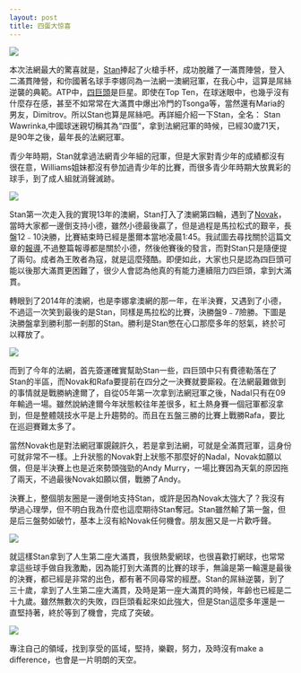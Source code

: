 ```yaml
---
layout: post
title: 四蛋大惊喜
---
```

![](http://m1.img.srcdd.com/farm5/d/2015/0613/23/6E572DA4A240A63FA3FC522183A59396_B500_900_500_334.jpeg)

本次法網最大的驚喜就是，[Stan](https://en.wikipedia.org/wiki/Stan_Wawrinka#2014:_Australian_Open.2C_Masters_1000.2C_Davis_Cup_titles_and_Career_high_ranking)捧起了火槍手杯，成功脫離了一滿貫陣營，登入二滿貫陣營，和你國著名球手李娜同為一法網一澳網冠軍，在我心中，這算是屌絲逆襲的典範。ATP中，[四巨頭](https://en.wikipedia.org/wiki/Big_Four_(tennis))是巨星。即使在Top Ten，在球迷眼中，也幾乎沒有什麼存在感，甚至不如常常在大滿貫中爆出冷門的Tsonga等，當然還有Maria的男友，Dimitrov。所以Stan也算是屌絲吧。再詳細介紹一下Stan，全名： Stan Wawrinka,中國球迷親切稱其為“四蛋”，拿到法網冠軍的時候，已經30歲71天，是90年之後，最年長的法網冠軍。

青少年時期，Stan就拿過法網青少年組的冠軍，但是大家對青少年的成績都沒有很在意，Williams姐妹都沒有參加過青少年的比賽，而很多青少年時期大放異彩的球手，到了成人組就消聲滅跡。

![](http://m3.img.srcdd.com/farm5/d/2015/0613/23/B91801C3976596FDF3A6085AE9422497_B1280_1280_600_330.jpeg)

Stan第一次走入我的實現13年的澳網，Stan打入了澳網第四輪，遇到了[Novak](https://en.wikipedia.org/wiki/Novak_Djokovic)，當時大家都一邊倒支持小德，雖然小德最後贏了，但是過程是馬拉松式的艱辛，長盤12﹣10決勝，比賽結束時已經是墨爾本當地凌晨1:45。我試圖去尋找關於這篇文章的[報導](http://www.nytimes.com/2013/01/21/sports/tennis/21iht-open21.html?_r=0),不過整篇報導都是關於小德，然後他賽後的發言，而對Stan只是隨便提了兩句。成者為王敗者為寇，就是這麼殘酷。即便如此，大家也只是認為四巨頭可能以後那大滿貫更困難了，很少人會認為他真的有能力連續阻力四巨頭，拿到大滿貫。

轉眼到了2014年的澳網，也是李娜拿澳網的那一年，在半決賽，又遇到了小德，不過這一次笑到最後的是Stan，同樣是馬拉松的比賽，決勝盤9﹣7險勝。下圖是決勝盤拿到勝利那一剎那的Stan。勝利是Stan憋在心口那麼多年的怒氣，終於可以釋放了。

![](http://m1.img.srcdd.com/farm5/d/2015/0614/00/92FD74162F0E9EDB1666D811D0719977_B500_900_500_355.jpeg)

而到了今年的法網，首先簽運確實幫助Stan一些，四巨頭中只有費德勒落在了Stan的半區，而Novak和Rafa要提前在四分之一決賽就要廝殺。在法網最難做到的事情就是戰勝納達爾了，自從05年第一次拿到法網冠軍之後，Nadal只有在09年輸過一場。雖然說納達爾今年狀態較往年差很多，紅土熱身賽一個冠軍都沒拿到，但是整體競技水平是上升趨勢的。而且在五盤三勝的比賽上戰勝Rafa，要比在巡迴賽難太多了。

當然Novak也是對法網冠軍覬覦許久，若是拿到法網，可就是全滿貫冠軍，這身份可就非常不一樣。上升狀態的Novak對上狀態不那麼好的Nadal，Novak如願以償，但是半決賽上也是近來勢頭強勁的Andy Murry，一場比賽因為天氣的原因拖了兩天，不過最後Novak如願以償，戰勝了Andy。

決賽上，整個朋友圈是一邊倒地支持Stan，或許是因為Novak太強大了？我沒有學過心理學，但不明白我為什麼也這麼期待Stan奪冠。Stan雖然輸了第一盤，但是后三盤勢如破竹，基本上沒有給Novak任何機會。朋友圈又是一片歡呼聲。

![](http://m2.img.srcdd.com/farm4/d/2015/0614/00/8B9EB2D47793FFA99FB2D04D6C634E98_B500_900_500_333.jpeg)

就這樣Stan拿到了人生第二座大滿貫，我很熱愛網球，也很喜歡打網球，也常常拿這些球手做自我激勵，因為能打到大滿貫的比賽的球手，無論是第一輪還是最後的決賽，都已經是非常的出色，都有著不同尋常的經歷。Stan的屌絲逆襲，到了三十歲，拿到了人生第二座大滿貫，及時是第一座大滿貫的時候，年齡也已經是二十九歲。雖然無數次的失敗，四巨頭看起來如此強大，但是Stan這麼多年還是一直堅持著，終於等到了機會，完成了突破。

![](http://m2.img.srcdd.com/farm4/d/2015/0614/00/31D496C01717A5406C56159351C0002D_B500_900_500_332.jpeg)

專注自己的領域，找到享受的區域，堅持，樂觀，努力，及時沒有make a difference，也會是一片明朗的天空。
